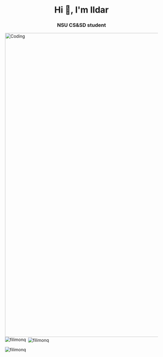 <h1 align="center">Hi 👋, I'm Ildar</h1>
<h3 align="center">NSU CS&SD student</h3>
<img align="right" alt="Coding" width="1000" src="https://media1.tenor.com/m/OjVjDqcWaIoAAAAC/stray-coding.gif">

<p></p>

<p><img align="left" src="https://github-readme-stats.vercel.app/api/top-langs?username=filimonq&show_icons=true&locale=en&layout=compact" alt="filimonq" /></p>

<p>&nbsp;<img align="center" src="https://github-readme-stats.vercel.app/api?username=filimonq&show_icons=true&locale=en" alt="filimonq" /></p>

<p><img align="center" src="https://github-readme-streak-stats.herokuapp.com/?user=filimonq&" alt="filimonq" /></p>
